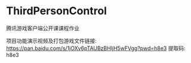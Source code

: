# ThirdPersonControl
腾讯游戏客户端公开课课程作业

项目功能演示视频及打包游戏文件链接: https://pan.baidu.com/s/1jOXv6pTAUBzBHljH5wFVgg?pwd=h8e3 提取码: h8e3
